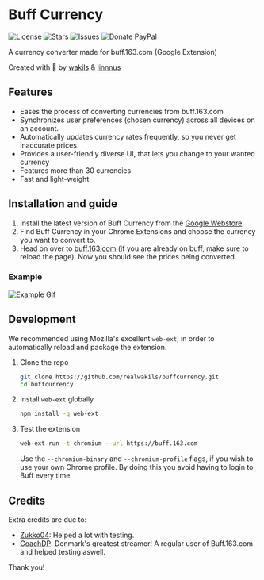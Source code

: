 # Buff Currency

[![License](https://img.shields.io/github/license/realwakils/buffcurrency.svg)](https://github.com/realwakils/buffcurrency/blob/master/LICENSE)
[![Stars](https://img.shields.io/github/stars/realwakils/buffcurrency.svg)](https://github.com/realwakils/buffcurrency/stargazers)
[![Issues](https://img.shields.io/github/issues/realwakils/buffcurrency.svg)](https://github.com/realwakils/buffcurrency/issues)
[![Donate PayPal](https://img.shields.io/badge/donate-paypal-blue.svg)](https://www.paypal.me/wakils)

A currency converter made for buff.163.com (Google Extension)

Created with 💖 by [wakils] & [linnnus]

## Features

* Eases the process of converting currencies from buff.163.com
* Synchronizes user preferences (chosen currency) across all devices on an account.
* Automatically updates currency rates frequently, so you never get inaccurate prices.
* Provides a user-friendly diverse UI, that lets you change to your wanted currency
* Features more than 30 currencies
* Fast and light-weight

## Installation and guide

1. Install the latest version of Buff Currency from the [Google Webstore][webstore link].
2. Find Buff Currency in your Chrome Extensions and choose the currency you
   want to convert to.
3. Head on over to [buff.163.com] (if you are already on buff, make sure to
   reload the page). Now you should see the prices being converted.

### Example

<!-- TODO: a gif of choosing a currency and loading buff.163.com should be showed -->
![Example Gif](https://i.postimg.cc/qv0ZzGrY/Sk-rmbillede-2023-04-03-kl-11-16-59.png "Buff front page. Prices are converted to USD.")

## Development

We recommended using Mozilla's excellent `web-ext`, in order to automatically
reload and package the extension.

1. Clone the repo
   ```sh
   git clone https://github.com/realwakils/buffcurrency.git
   cd buffcurrency
   ```
2. Install `web-ext` globally
   ```sh
   npm install -g web-ext
   ```
3. Test the extension
   ```sh
   web-ext run -t chromium --url https://buff.163.com
   ```
   Use the `--chromium-binary` and `--chromium-profile` flags, if you wish
   to use your own Chrome profile. By doing this you avoid having to login
   to Buff every time.

## Credits

Extra credits are due to:

- [Zukko04]: Helped a lot with testing.
- [CoachDP]: Denmark's greatest streamer! A regular user of Buff.163.com and helped testing aswell.

Thank you!

[wakils]: http://wakils.com
[linnnus]: https://www.youtube.com/watch?v=dQw4w9WgXcQ
[webstore link]: https://chrome.google.com/webstore/detail/buff-currency/ecnjcjbilnpjjnpjlfkoompbpehpbnbc
[buff.163.com]: https://buff.163.com/
[Zukko04]: https://www.instagram.com/lassesejrbrunbjerg/
[CoachDP]: https://www.twitch.tv/coachdp
